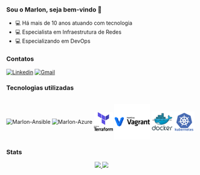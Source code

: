 ### Sou o Marlon, seja bem-vindo 👋 
- 💻 Há mais de 10 anos atuando com tecnologia
- 💻 Especialista em Infraestrutura de Redes
- 💻 Especializando em DevOps

### Contatos

[![Linkedin](https://img.shields.io/badge/LinkedIn-0077B5?style=for-the-badge&logo=linkedin&logoColor=white)](https://www.linkedin.com/in/marlonmmr/)
[![Gmail](https://img.shields.io/badge/Gmail-D14836?style=for-the-badge&logo=gmail&logoColor=white)](mailto:marlonmelgarejo@gmail.com)

### Tecnologias utilizadas
  
 <div style="display: inline_block"><br>
   <img align="center" alt="Marlon-Ansible" height="55" width="65" src="https://cdn.jsdelivr.net/gh/devicons/devicon/icons/ansible/ansible-original-wordmark.svg">
   <img align="center" alt="Marlon-Azure" height="80" width="90" src="https://cdn.jsdelivr.net/gh/devicons/devicon/icons/azure/azure-original-wordmark.svg">
   <img align="center" alt="Marlon-Terraform" height="50" width="50" src="https://github.com/devicons/devicon/blob/v2.15.1/icons/terraform/terraform-original-wordmark.svg">
   <img align="center" alt="Marlon-vagrant" height="95" width="95" src="https://github.com/devicons/devicon/blob/v2.15.1/icons/vagrant/vagrant-original-wordmark.svg">
   <img align="center" alt="Marlon-docker" height="55" width="55" src="https://github.com/devicons/devicon/blob/v2.15.1/icons/docker/docker-original-wordmark.svg">
   <img align="center" alt="Marlon-k8s" height="55" width="55" src="https://github.com/devicons/devicon/blob/v2.15.1/icons/kubernetes/kubernetes-plain-wordmark.svg">
 </div>
 

### Stats

<div align="center">
  <a href="https://github.com/marlonmelgarejo">
  <img height="180em" src="https://github-readme-stats.vercel.app/api?username=marlonmelgarejo&show_icons=true&theme=dark&include_all_commits=true&count_private=true"/>
  <img height="180em" src="https://github-readme-stats.vercel.app/api/top-langs/?username=marlonmelgarejo&layout=compact&langs_count=7&theme=dark"/>
</div>
